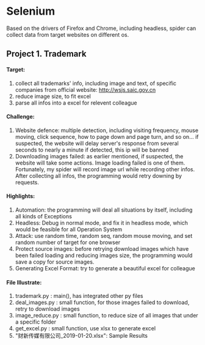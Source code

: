 # Selenium

Based on the drivers of Firefox and Chrome, including headless, spider can collect data from target websites on different os.

## Project 1. Trademark

#### Target: 
1) collect all trademarks' info, including image and text, of specific companies from official website: http://wsjs.saic.gov.cn
2) reduce image size, to fit excel
3) parse all infos into a excel for relevent colleague


#### Challenge:
1) Website defence: multiple detection, including visiting frequency, mouse moving, click sequence, how to page down and page turn, and so on...
		if suspected, the website will delay server's response from several seconds to nearly a minute
		if detected, this ip will be banned
2) Downloading images failed: as earlier mentioned, if suspected, the website will take some actions. Image loading failed is one of them.
		Fortunately, my spider will record image url while recording other infos. After collecting all infos, the programming would retry downing by requests. 


#### Highlights:
1) Automation: the programming will deal all situations by itself, including all kinds of Exceptions
2) Headless: Debug in normal mode, and fix it in headless mode, which would be feasible for all Operation System
3) Attack: use random time, random seq, random mouse moving, and set random number of target for one browser 
4) Protect source images: before retrying download images which have been failed loading and reducing images size, the programming would save a copy for source images. 
5) Generating Excel Format: try to generate a beautiful excel for colleague


#### File Illustrate:
1) trademark.py : main(), has integrated other py files
2) deal_images.py : small function, for those images failed to download, retry to download images
3) image_reduce.py : small function, to reduce size of all images that under a specific folder 
4) get_excel.py : small function, use xlsx to generate excel
5) "财新传媒有限公司_2019-01-20.xlsx": Sample Results

